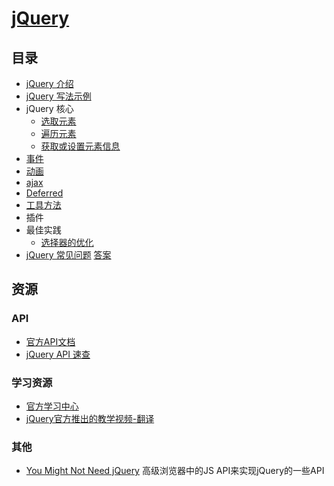 # [jQuery](http://jquery.com/)
## 目录
* [jQuery 介绍](about.md)
* [jQuery 写法示例](overview.md)
* jQuery 核心
  - [选取元素](select-elem.md)
  - [遍历元素](iterator.md)
  - [获取或设置元素信息](get-or-set-elem-info.md)
* [事件](event.md)
* [动画](animate.md)
* [ajax](ajax.md)
* [Deferred](deferred.md)
* [工具方法](utilities.md)
* 插件
* 最佳实践
  - [选择器的优化](performance/optimize-selectors.md)
* [jQuery 常见问题](question.md) [答案](answer.md)

## 资源
### API
* [官方API文档](http://api.jquery.com/)
* [jQuery API 速查](https://oscarotero.com/jquery/)

### 学习资源
* [官方学习中心](http://learn.jquery.com/)
* [jQuery官方推出的教学视频-翻译](http://blog.jobbole.com/37699/)

### 其他
* [You Might Not Need jQuery](https://github.com/HubSpot/YouMightNotNeedjQuery) 高级浏览器中的JS API来实现jQuery的一些API




